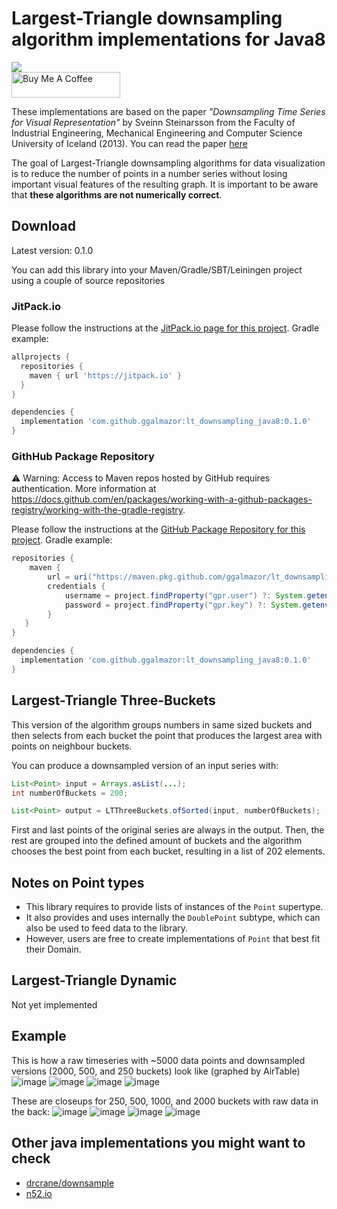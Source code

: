# Largest-Triangle downsampling algorithm implementations for Java8
[![](https://jitpack.io/v/ggalmazor/lt_downsampling_java8.svg)](https://jitpack.io/#ggalmazor/lt_downsampling_java8)</br>
<a href="https://www.buymeacoffee.com/ggalmazor" target="_blank"><img src="https://cdn.buymeacoffee.com/buttons/default-orange.png" alt="Buy Me A Coffee" height="41" width="174"></a>


These implementations are based on the paper *"Downsampling Time Series for Visual Representation"* by Sveinn Steinarsson from the Faculty of Industrial Engineering, Mechanical Engineering and Computer Science University of Iceland (2013). You can read the paper [here](http://skemman.is/stream/get/1946/15343/37285/3/SS_MSthesis.pdf)

The goal of Largest-Triangle downsampling algorithms for data visualization is to reduce the number of points in a number series without losing important visual features of the resulting graph. It is important to be aware that **these algorithms are not numerically correct**.

## Download

Latest version: 0.1.0

You can add this library into your Maven/Gradle/SBT/Leiningen project using a couple of source repositories

### JitPack.io

Please follow the instructions at the [JitPack.io page for this project](https://jitpack.io/#ggalmazor/lt_downsampling_java8). Gradle example:

```groovy
allprojects {
  repositories {
    maven { url 'https://jitpack.io' }
  }
}

dependencies {
  implementation 'com.github.ggalmazor:lt_downsampling_java8:0.1.0'
}
```

### GithHub Package Repository

⚠️ Warning: Access to Maven repos hosted by GitHub requires authentication. More information at https://docs.github.com/en/packages/working-with-a-github-packages-registry/working-with-the-gradle-registry. 

Please follow the instructions at the [GitHub Package Repository for this project](https://github.com/ggalmazor/lt_downsampling_java8/packages). Gradle example:

```groovy
repositories {
    maven {
        url = uri("https://maven.pkg.github.com/ggalmazor/lt_downsampling_java")
        credentials {
            username = project.findProperty("gpr.user") ?: System.getenv("USERNAME")
            password = project.findProperty("gpr.key") ?: System.getenv("TOKEN")
        }
   }
}

dependencies {
  implementation 'com.github.ggalmazor:lt_downsampling_java8:0.1.0'
}
```

## Largest-Triangle Three-Buckets

This version of the algorithm groups numbers in same sized buckets and then selects from each bucket the point that produces the largest area with points on neighbour buckets.

You can produce a downsampled version of an input series with:

```java
List<Point> input = Arrays.asList(...);
int numberOfBuckets = 200;

List<Point> output = LTThreeBuckets.ofSorted(input, numberOfBuckets);
```

First and last points of the original series are always in the output. Then, the rest are grouped into the defined amount of buckets and the algorithm chooses the best point from each bucket, resulting in a list of 202 elements.

## Notes on Point types

- This library requires to provide lists of instances of the `Point` supertype.
- It also provides and uses internally the `DoublePoint` subtype, which can also be used to feed data to the library.
- However, users are free to create implementations of `Point` that best fit their Domain.

## Largest-Triangle Dynamic

Not yet implemented

## Example

This is how a raw timeseries with ~5000 data points and downsampled versions (2000, 500, and 250 buckets) look like (graphed by AirTable)
![image](https://user-images.githubusercontent.com/205913/202478853-180c56ff-41af-43b3-8830-6d51ac7cfbb3.png)
![image](https://user-images.githubusercontent.com/205913/202478930-dd482a9f-0da1-4e6b-8537-f7a2fbe68991.png)
![image](https://user-images.githubusercontent.com/205913/202478994-28ae49ff-6036-43d1-8000-6730a55f8a77.png)
![image](https://user-images.githubusercontent.com/205913/202480858-51ef82fc-6432-4447-942a-65edfa82a742.png)

These are closeups for 250, 500, 1000, and 2000 buckets with raw data in the back:
![image](https://user-images.githubusercontent.com/205913/202486056-25a612b1-7294-4967-9714-000cfcd5177e.png)
![image](https://user-images.githubusercontent.com/205913/202486255-b42f7e90-29fc-45f9-be54-f30b4a6d1e07.png)
![image](https://user-images.githubusercontent.com/205913/202486337-b402dd24-44dd-4456-af3d-add931e7fbd7.png)
![image](https://user-images.githubusercontent.com/205913/202486396-ff3772d3-ef69-4c69-b56c-4ac16964ed04.png)


## Other java implementations you might want to check

 - [drcrane/downsample](https://github.com/drcrane/downsample)
 - [n52.io](http://www.programcreek.com/java-api-examples/index.php?source_dir=sensorweb-rest-api-master/timeseries-io/src/main/java/org/n52/io/generalize/LargestTriangleThreeBucketsGeneralizer.java)
